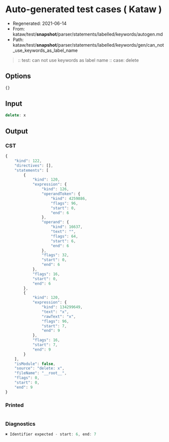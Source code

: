 # Auto-generated test cases ( Kataw )
- Regenerated: 2021-06-14
- From: kataw/test/__snapshot__/parser/statements/labelled/keywords/autogen.md
- Path: kataw/test/__snapshot__/parser/statements/labelled/keywords/gen/can_not_use_keywords_as_label_name
> :: test: can not use keywords as label name
> :: case: delete
## Options

`````js
{}
`````
## Input

`````js
delete: x
`````
## Output

### CST

```javascript
{
    "kind": 122,
    "directives": [],
    "statements": [
        {
            "kind": 120,
            "expression": {
                "kind": 126,
                "operandToken": {
                    "kind": 4259886,
                    "flags": 96,
                    "start": 0,
                    "end": 6
                },
                "operand": {
                    "kind": 16637,
                    "text": "",
                    "flags": 64,
                    "start": 6,
                    "end": 6
                },
                "flags": 32,
                "start": 0,
                "end": 6
            },
            "flags": 16,
            "start": 0,
            "end": 6
        },
        {
            "kind": 120,
            "expression": {
                "kind": 134299649,
                "text": "x",
                "rawText": "x",
                "flags": 96,
                "start": 7,
                "end": 9
            },
            "flags": 16,
            "start": 7,
            "end": 9
        }
    ],
    "isModule": false,
    "source": "delete: x",
    "fileName": "__root__",
    "flags": 0,
    "start": 0,
    "end": 9
}
```

### Printed

```javascript

```

### Diagnostics

```javascript
✖ Identifier expected - start: 6, end: 7

```

